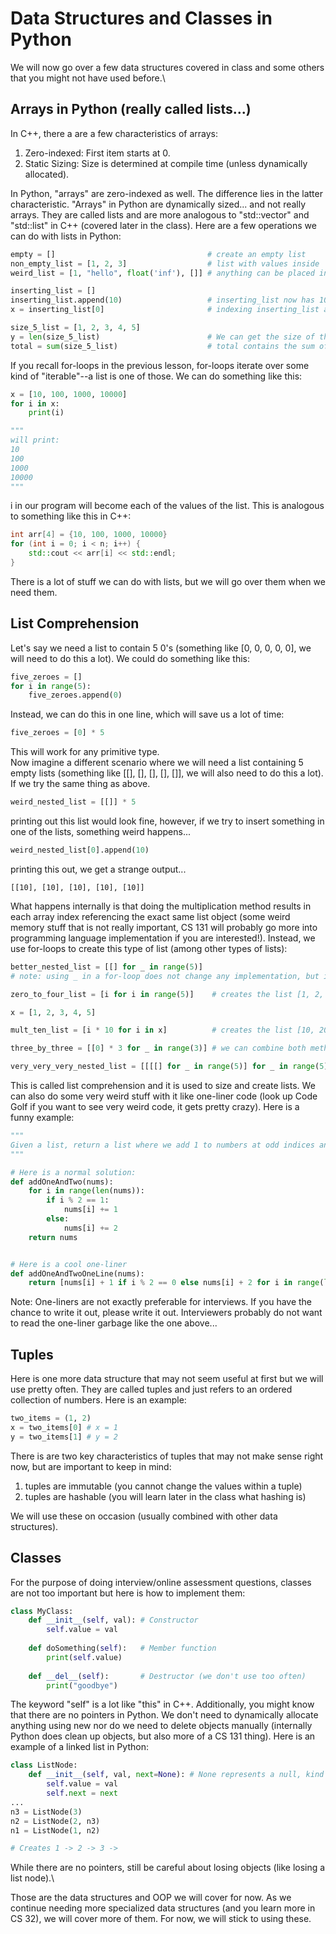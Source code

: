 # Data Structures and Classes in Python
We will now go over a few data structures covered in class and some others that you might not have used before.\

## Arrays in Python (really called lists...)
In C++, there a are a few characteristics of arrays:
1. Zero-indexed: First item starts at 0.
2. Static Sizing: Size is determined at compile time (unless dynamically allocated).

In Python, "arrays" are zero-indexed as well. The difference lies in the latter characteristic. "Arrays" in Python are dynamically sized... and not really arrays. They are called lists and are more analogous to "std::vector" and "std::list" in C++ (covered later in the class). Here are a few operations we can do with lists in Python:

```python
empty = []                                  # create an empty list
non_empty_list = [1, 2, 3]                  # list with values inside
weird_list = [1, "hello", float('inf'), []] # anything can be placed in a list, even more lists! (try not to put objects of different types in the same list, however)

inserting_list = []
inserting_list.append(10)                   # inserting_list now has 10 in it (looks like [10])
x = inserting_list[0]                       # indexing inserting_list at index 0, x is now 10!

size_5_list = [1, 2, 3, 4, 5]
y = len(size_5_list)                        # We can get the size of the list (something you can't really do in C++ arrays)
total = sum(size_5_list)                    # total contains the sum of the list (15)
```

If you recall for-loops in the previous lesson, for-loops iterate over some kind of "iterable"--a list is one of those. We can do something like this:
```python
x = [10, 100, 1000, 10000]
for i in x:
    print(i)

"""
will print:
10
100
1000
10000
"""
```
i in our program will become each of the values of the list. This is analogous to something like this in C++:
```cpp
int arr[4] = {10, 100, 1000, 10000}
for (int i = 0; i < n; i++) {
    std::cout << arr[i] << std::endl;
}
```

There is a lot of stuff we can do with lists, but we will go over them when we need them.

## List Comprehension
Let's say we need a list to contain 5 0's (something like [0, 0, 0, 0, 0], we will need to do this a lot). We could do something like this:

```python
five_zeroes = []
for i in range(5):
    five_zeroes.append(0)
```

Instead, we can do this in one line, which will save us a lot of time:

```python
five_zeroes = [0] * 5
```

This will work for any primitive type.\
Now imagine a different scenario where we will need a list containing 5 empty lists (something like [[], [], [], [], []], we will also need to do this a lot). If we try the same thing as above.

```python
weird_nested_list = [[]] * 5
```

printing out this list would look fine, however, if we try to insert something in one of the lists, something weird happens...

```python
weird_nested_list[0].append(10)
```

printing this out, we get a strange output...

```
[[10], [10], [10], [10], [10]]
```

What happens internally is that doing the multiplication method results in each array index referencing the exact same list object (some weird memory stuff that is not really important, CS 131 will probably go more into programming language implementation if you are interested!). Instead, we use for-loops to create this type of list (among other types of lists):

```python
better_nested_list = [[] for _ in range(5)]
# note: using _ in a for-loop does not change any implementation, but it is a common practice if we just want to loop something and not care about the actual values 0-4

zero_to_four_list = [i for i in range(5)]    # creates the list [1, 2, 3, 4]

x = [1, 2, 3, 4, 5]

mult_ten_list = [i * 10 for i in x]          # creates the list [10, 20, 30, 40, 50]

three_by_three = [[0] * 3 for _ in range(3)] # we can combine both methods to create a 3x3 matrix of zeroes (very useful)

very_very_very_nested_list = [[[[] for _ in range(5)] for _ in range(5)] for _ in zero_to_five_listrange(5)] # creates a 3D list (very unlikely to actually use something like this)
```

This is called list comprehension and it is used to size and create lists. We can also do some very weird stuff with it like one-liner code (look up Code Golf if you want to see very weird code, it gets pretty crazy). Here is a funny example:

```python
"""
Given a list, return a list where we add 1 to numbers at odd indices and 2 to numbers at even indices.
"""

# Here is a normal solution:
def addOneAndTwo(nums):
    for i in range(len(nums)):
        if i % 2 == 1:
            nums[i] += 1
        else:
            nums[i] += 2
    return nums


# Here is a cool one-liner
def addOneAndTwoOneLine(nums):
    return [nums[i] + 1 if i % 2 == 0 else nums[i] + 2 for i in range(len(nums))]
```

Note: One-liners are not exactly preferable for interviews. If you have the chance to write it out, please write it out. Interviewers probably do not want to read the one-liner garbage like the one above...

## Tuples
Here is one more data structure that may not seem useful at first but we will use pretty often. They are called tuples and just refers to an ordered collection of numbers. Here is an example:

```python
two_items = (1, 2)
x = two_items[0] # x = 1
y = two_items[1] # y = 2
```

There is are two key characteristics of tuples that may not make sense right now, but are important to keep in mind:
1. tuples are immutable (you cannot change the values within a tuple)
2. tuples are hashable (you will learn later in the class what hashing is)

We will use these on occasion (usually combined with other data structures).

## Classes
For the purpose of doing interview/online assessment questions, classes are not too important but here is how to implement them:

```python
class MyClass:
    def __init__(self, val): # Constructor
        self.value = val
    
    def doSomething(self):   # Member function
        print(self.value)
    
    def __del__(self):       # Destructor (we don't use too often)
        print("goodbye")
```

The keyword "self" is a lot like "this" in C++. Additionally, you might know that there are no pointers in Python. We don't need to dynamically allocate anything using new nor do we need to delete objects manually (internally Python does clean up objects, but also more of a CS 131 thing). Here is an example of a linked list in Python:

```python
class ListNode:
    def __init__(self, val, next=None): # None represents a null, kind of like nullptr
        self.value = val
        self.next = next
...
n3 = ListNode(3)
n2 = ListNode(2, n3)
n1 = ListNode(1, n2)

# Creates 1 -> 2 -> 3 ->
```

While there are no pointers, still be careful about losing objects (like losing a list node).\

Those are the data structures and OOP we will cover for now. As we continue needing more specialized data structures (and you learn more in CS 32), we will cover more of them. For now, we will stick to using these.





